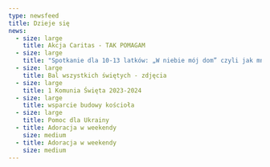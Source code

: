 ```yaml
---
type: newsfeed
title: Dzieje się
news:
  - size: large
    title: Akcja Caritas - TAK POMAGAM
  - size: large
    title: "Spotkanie dla 10-13 latków: „W niebie mój dom” czyli jak mnie kocha Tata"
  - size: large
    title: Bal wszystkich świętych - zdjęcia
  - size: large
    title: 1 Komunia Święta 2023-2024
  - size: large
    title: wsparcie budowy kościoła
  - size: large
    title: Pomoc dla Ukrainy
  - title: Adoracja w weekendy
    size: medium
  - title: Adoracja w weekendy
    size: medium
---
```

